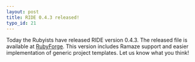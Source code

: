 ```yaml
--- 
layout: post
title: RIDE 0.4.3 released!
typo_id: 21
---
```

Today the Rubyists have released RIDE version 0.4.3.  The released file is available at [RubyForge](http://rubyforge.org/projects/ride).  This version includes Ramaze support and easier implementation of generic project templates.  Let us know what you think!
